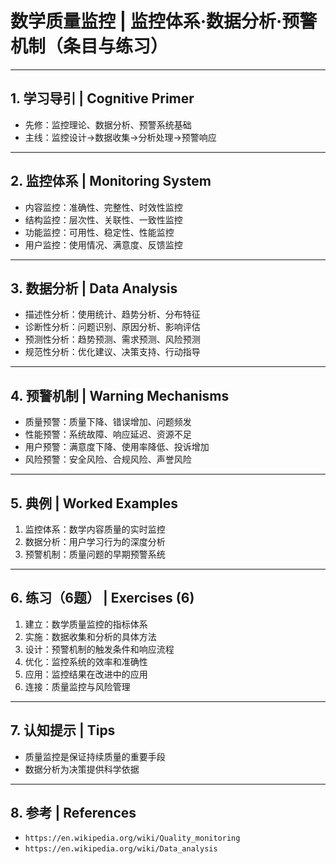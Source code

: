 # 数学质量监控 | 监控体系·数据分析·预警机制（条目与练习）

---

## 1. 学习导引 | Cognitive Primer

- 先修：监控理论、数据分析、预警系统基础
- 主线：监控设计→数据收集→分析处理→预警响应

---

## 2. 监控体系 | Monitoring System

- 内容监控：准确性、完整性、时效性监控
- 结构监控：层次性、关联性、一致性监控
- 功能监控：可用性、稳定性、性能监控
- 用户监控：使用情况、满意度、反馈监控

---

## 3. 数据分析 | Data Analysis

- 描述性分析：使用统计、趋势分析、分布特征
- 诊断性分析：问题识别、原因分析、影响评估
- 预测性分析：趋势预测、需求预测、风险预测
- 规范性分析：优化建议、决策支持、行动指导

---

## 4. 预警机制 | Warning Mechanisms

- 质量预警：质量下降、错误增加、问题频发
- 性能预警：系统故障、响应延迟、资源不足
- 用户预警：满意度下降、使用率降低、投诉增加
- 风险预警：安全风险、合规风险、声誉风险

---

## 5. 典例 | Worked Examples

1) 监控体系：数学内容质量的实时监控
2) 数据分析：用户学习行为的深度分析
3) 预警机制：质量问题的早期预警系统

---

## 6. 练习（6题） | Exercises (6)

1) 建立：数学质量监控的指标体系
2) 实施：数据收集和分析的具体方法
3) 设计：预警机制的触发条件和响应流程
4) 优化：监控系统的效率和准确性
5) 应用：监控结果在改进中的应用
6) 连接：质量监控与风险管理

---

## 7. 认知提示 | Tips

- 质量监控是保证持续质量的重要手段
- 数据分析为决策提供科学依据

---

## 8. 参考 | References

- `https://en.wikipedia.org/wiki/Quality_monitoring`
- `https://en.wikipedia.org/wiki/Data_analysis`
